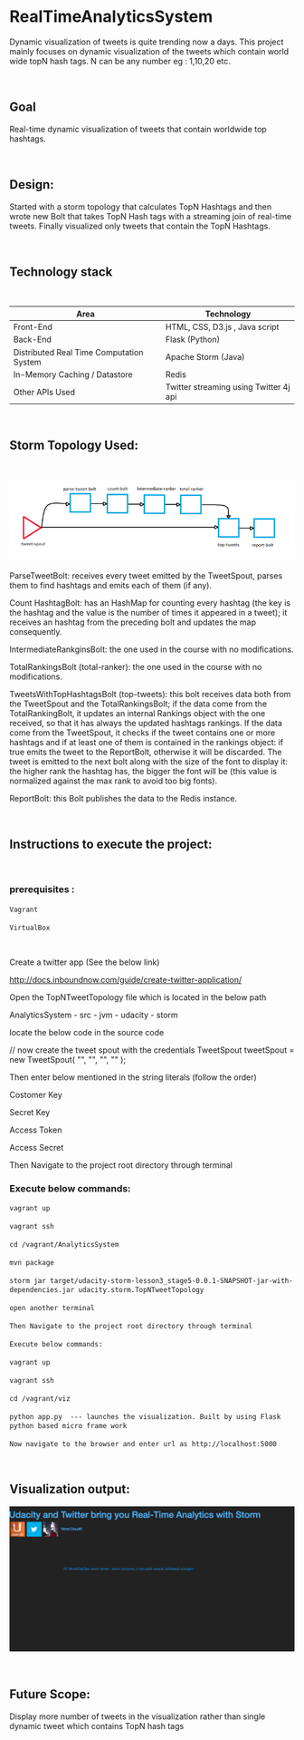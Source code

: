 # RealTimeAnalyticsSystem

Dynamic visualization of tweets is quite trending now a days.
This project mainly focuses on dynamic visualization of the tweets which contain world wide topN hash tags. N can be any number eg : 1,10,20 etc.

  
</br>

## Goal

Real-time dynamic visualization of tweets that contain worldwide top hashtags.


</br>

## Design:

Started with a storm topology that calculates TopN Hashtags and then wrote new Bolt that takes TopN Hash tags with a streaming join of real-time tweets. Finally visualized only tweets that contain the TopN Hashtags.

</br>   

## Technology stack

</br>    


<table>
<thead>
<tr>
<th>Area</th>
<th>Technology</th>
</tr>
</thead>
<tbody>
    <tr>
        <td>Front-End</td>
        <td> HTML, CSS, D3.js , Java script </td>
    </tr>
    <tr>
        <td>Back-End</td>
        <td>Flask (Python) </td>
    </tr>
  <tr>
        <td>Distributed Real Time Computation System</td>
        <td>Apache Storm (Java)</td>
    </tr>
    <tr>
        <td>In-Memory Caching / Datastore</td>
        <td>Redis</td>
    </tr>
    <tr>
        <td>Other APIs Used</td>
        <td>Twitter streaming using Twitter 4j api</td>
    </tr>
</tbody>
</table>

</br>   

## Storm Topology Used:

</br>

![alt text](https://github.com/RepakaRamateja/RealTimeAnalyticsSystem/blob/master/topology.png)

ParseTweetBolt: receives every tweet emitted by the TweetSpout, parses them to find hashtags and emits each of them (if any).


Count HashtagBolt: has an HashMap for counting every hashtag (the key is the hashtag and the value is the number of times it appeared in a tweet); it receives an hashtag from the preceding bolt and updates the map consequently.


IntermediateRankginsBolt: the one used in the course with no modifications.

TotalRankingsBolt (total-ranker): the one used in the course with no modifications.


TweetsWithTopHashtagsBolt (top-tweets): this bolt receives data both from the TweetSpout and the TotalRankingsBolt; if the data come from the TotalRankingBolt, it updates an internal Rankings object with the one received, so that it has always the updated hashtags rankings. If the data come from the TweetSpout, it checks if the tweet contains one or more hashtags and if at least one of them is contained in the rankings object: if true emits the tweet to the ReportBolt, otherwise it will be discarded. The tweet is emitted to the next bolt along with the size of the font to display it: the higher rank the hashtag has, the bigger the font will be (this value is normalized against the max rank to avoid too big fonts).


ReportBolt: this Bolt publishes the data to the Redis instance.


</br>

## Instructions to execute the project:

</br>

### prerequisites : 

    Vagrant 

    VirtualBox

</br>


Create a twitter app (See the below link)

  http://docs.inboundnow.com/guide/create-twitter-application/


Open the TopNTweetTopology file which is located in the below path 

   AnalyticsSystem - src - jvm - udacity - storm  

   locate the below code in the source code

   // now create the tweet spout with the credentials
    TweetSpout tweetSpout = new TweetSpout(
        "",
        "",
        "",
        ""
    );

Then enter below mentioned in the string literals (follow the order)

Costomer Key

Secret Key

Access Token

Access Secret


Then Navigate to the project root directory through terminal

### Execute below commands:
   
    vagrant up   

    vagrant ssh

    cd /vagrant/AnalyticsSystem

    mvn package

    storm jar target/udacity-storm-lesson3_stage5-0.0.1-SNAPSHOT-jar-with-dependencies.jar udacity.storm.TopNTweetTopology

    open another terminal

    Then Navigate to the project root directory through terminal

    Execute below commands:
   
    vagrant up   

    vagrant ssh

    cd /vagrant/viz

    python app.py  --- launches the visualization. Built by using Flask python based micro frame work

    Now navigate to the browser and enter url as http://localhost:5000

</br>

## Visualization output:

 ![alt text](https://github.com/RepakaRamateja/RealTimeAnalyticsSystem/blob/master/Output.png)

</br>

## Future Scope:

   Display more number of tweets in the visualization rather than single dynamic tweet which contains TopN hash tags





